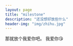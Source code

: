 ```yaml
---
layout: page
title: "milestone"
description: "还没想好放些什么"
header-img: "img/zhihu.jpg"
---
```


那就放个我爱你吧。				我爱你😘

